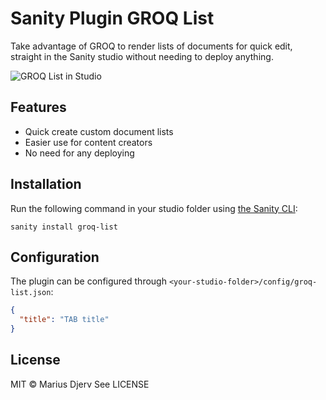 # Sanity Plugin GROQ List

Take advantage of GROQ to render lists of documents for quick edit, straight in the Sanity studio without needing to deploy anything. 

![GROQ List in Studio](https://cdn.sanity.io/images/wt6didsd/production/fcbe105b10a5460f96f524849617c0d0f146d86b-2870x1348.png?h=650)

## Features

- Quick create custom document lists
- Easier use for content creators
- No need for any deploying

## Installation

Run the following command in your studio folder using [the Sanity CLI](https://www.sanity.io/docs/getting-started-with-sanity-cli):

```
sanity install groq-list
```

## Configuration

The plugin can be configured through `<your-studio-folder>/config/groq-list.json`:

```json
{
  "title": "TAB title"
}
```

## License

MIT © Marius Djerv
See LICENSE
